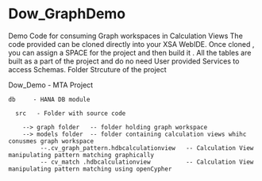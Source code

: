 # Dow_GraphDemo
Demo Code for consuming Graph workspaces in Calculation Views
The code provided can be cloned directly into your XSA WebIDE. 
Once cloned , you can assign a SPACE for the project and then build it . 
All the tables are built as a part of the project and do no need User provided Services to access Schemas.
Folder Strcuture of the project

Dow_Demo  - MTA Project 
 
    db     - HANA DB module
     
      src   - Folder with source code 
        
        --> graph folder   -- folder holding graph workspace
        --> models folder  -- folder containing calculation views whihc conusmes graph workspace 
             --.cv_graph_pattern.hdbcalculationview   -- Calculation View manipulating pattern matching graphically 
             -- cv_match .hdbcalculationview          -- Calculation View manipulating pattern matching using openCypher
   
     
